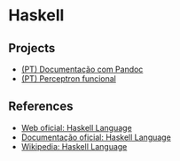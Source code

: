 # Haskell

## Projects

* [(PT) Documentação com Pandoc](./pandoc/)
* [(PT) Perceptron funcional](./perceptron/)

## References

* [Web oficial: Haskell Language](https://www.haskell.org/)
* [Documentação oficial: Haskell Language](https://www.haskell.org/documentation/)
* [Wikipedia: Haskell Language](https://pt.wikipedia.org/wiki/Haskell_(linguagem_de_programa%C3%A7%C3%A3o))

